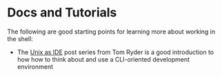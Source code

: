 # Docs and Tutorials 

The following are good starting points for learning more about working in the shell:

* The [Unix as IDE](https://sanctum.geek.nz/arabesque/series/unix-as-ide/) post series from Tom Ryder is a good introduction to how how to think about and use a CLI-oriented development environment
